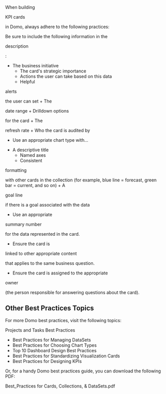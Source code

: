 

When building

KPI cards

in Domo, always adhere to the following practices:

 Be sure to include the following information in the

description

:

+ The business initiative
	+ The card's strategic importance
	+ Actions the user can take based on this data
	+ Helpful

 alerts

 the user can set
	+ The

 date range
	+ Drilldown options

 for the card
	+ The

 refresh rate
	+ Who the card is audited by
* Use an appropriate chart type with...

+ A descriptive title
	+ Named axes
	+ Consistent

 formatting

 with other cards in the collection (for example, blue line = forecast, green bar = current, and so on)
	+ A

 goal line

 if there is a goal associated with the data
* Use an appropriate

summary number

for the data represented in the card.
* Ensure the card is

linked to other appropriate content

that applies to the same business question.
* Ensure the card is assigned to the appropriate

owner

(the person responsible for answering questions about the card).

Other Best Practices Topics
-----------------------------

For more Domo best practices, visit the following topics:

 Projects and Tasks Best Practices
* Best Practices for Managing DataSets
* Best Practices for Choosing Chart Types
* Top 10 Dashboard Design Best Practices
* Best Practices for Standardizing Visualization Cards
* Best Practices for Designing KPIs

Or, for a handy Domo best practices guide, you can download the following PDF:

 Best\_Practices for Cards, Collections, & DataSets.pdf


